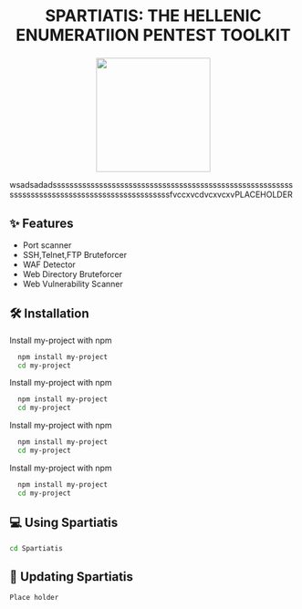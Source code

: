 <h1 align="center">SPARTIATIS: THE HELLENIC ENUMERATIION PENTEST TOOLKIT</h1>

###

<div align="center">
  <img height="200" src="https://github.com/billidev200/SpartiatisToolkit/blob/main/ReadmeAssets/SpartiatisLogo.png"  />
</div>

<p>wsadsadadsssssssssssssssssssssssssssssssssssssssssssssssssssssssssssssssssssssssssssssssssssssssssssssssfvccxvcdvcxvcxvPLACEHOLDER</p>

## ✨ Features

- Port scanner
- SSH,Telnet,FTP Bruteforcer
- WAF Detector
- Web Directory Bruteforcer
- Web Vulnerability Scanner

## 🛠️ Installation

Install my-project with npm

```bash
  npm install my-project
  cd my-project
```
Install my-project with npm

```bash
  npm install my-project
  cd my-project
```
Install my-project with npm

```bash
  npm install my-project
  cd my-project
```
Install my-project with npm

```bash
  npm install my-project
  cd my-project
```

## 💻 Using Spartiatis
```bash
cd Spartiatis
```
## 🔧 Updating Spartiatis
```bash
Place holder
```
